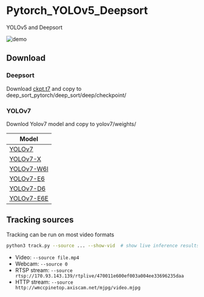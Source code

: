 # Pytorch_YOLOv5_Deepsort
 YOLOv5 and Deepsort



![demo](demo_yolov7_deepsort.gif)

## Download
### Deepsort
Download [ckpt.t7](https://drive.google.com/drive/folders/1xhG0kRH1EX5B9_Iz8gQJb7UNnn_riXi6) and copy to deep_sort_pytorch/deep_sort/deep/checkpoint/

### YOLOv7
Downlod Yolov7 model and copy to yolov7/weights/

[assets]: https://github.com/WongKinYiu/yolov7/releases/tag/v0.1

|Model |
| ------ |
|[YOLOv7][assets] |
|[YOLOv7-X][assets] |
|[YOLOv7-W6l][assets] |
|[YOLOv7-E6][assets] |
|[YOLOv7-D6][assets] |
|[YOLOv7-E6E][assets] |

## Tracking sources

Tracking can be run on most video formats

```bash
python3 track.py --source ... --show-vid  # show live inference results as well
```

- Video:  `--source file.mp4`
- Webcam:  `--source 0`
- RTSP stream:  `--source rtsp://170.93.143.139/rtplive/470011e600ef003a004ee33696235daa`
- HTTP stream:  `--source http://wmccpinetop.axiscam.net/mjpg/video.mjpg`
